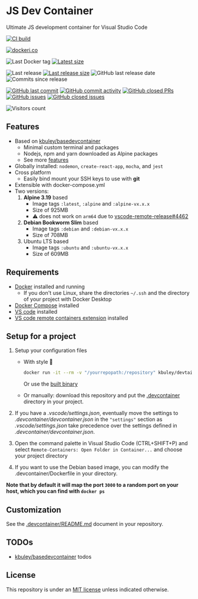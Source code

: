 # JS Dev Container

Ultimate JS development container for Visual Studio Code

[![CI build](https://github.com/kbuley/jsdevcontainer/actions/workflows/ci.yml/badge.svg)](https://github.com/kbuley/jsdevcontainer/actions/workflows/ci.yml)

[![dockeri.co](https://dockeri.co/image/kbuley/jsdevcontainer)](https://hub.docker.com/r/kbuley/jsdevcontainer)

![Last Docker tag](https://img.shields.io/docker/v/kbuley/jsdevcontainer?sort=semver&label=Last%20Docker%20tag)
[![Latest size](https://img.shields.io/docker/image-size/kbuley/jsdevcontainer/latest?label=Latest%20image)](https://hub.docker.com/r/kbuley/jsdevcontainer/tags)

![Last release](https://img.shields.io/github/release/kbuley/jsdevcontainer?label=Last%20release)
[![Last release size](https://img.shields.io/docker/image-size/kbuley/jsdevcontainer?sort=semver&label=Last%20released%20image)](https://hub.docker.com/r/kbuley/jsdevcontainer/tags?page=1&ordering=last_updated)
![GitHub last release date](https://img.shields.io/github/release-date/kbuley/jsdevcontainer?label=Last%20release%20date)
![Commits since release](https://img.shields.io/github/commits-since/kbuley/jsdevcontainer/latest?sort=semver)

[![GitHub last commit](https://img.shields.io/github/last-commit/kbuley/jsdevcontainer.svg)](https://github.com/kbuley/jsdevcontainer/commits/main)
[![GitHub commit activity](https://img.shields.io/github/commit-activity/y/kbuley/jsdevcontainer.svg)](https://github.com/kbuley/jsdevcontainer/graphs/contributors)
[![GitHub closed PRs](https://img.shields.io/github/issues-pr-closed/kbuley/jsdevcontainer.svg)](https://github.com/kbuley/jsdevcontainer/pulls?q=is%3Apr+is%3Aclosed)
[![GitHub issues](https://img.shields.io/github/issues/kbuley/jsdevcontainer.svg)](https://github.com/kbuley/jsdevcontainer/issues)
[![GitHub closed issues](https://img.shields.io/github/issues-closed/kbuley/jsdevcontainer.svg)](https://github.com/kbuley/jsdevcontainer/issues?q=is%3Aissue+is%3Aclosed)

![Visitors count](https://visitor-badge.laobi.icu/badge?page_id=jsdevcontainer.readme)

## Features

- Based on [kbuley/basedevcontainer](https://github.com/kbuley/basedevcontainer)
  - Minimal custom terminal and packages
  - Nodejs, npm and yarn downloaded as Alpine packages
  - See more [features](https://github.com/kbuley/basedevcontainer#features)
- Globally installed: `nodemon`, `create-react-app`, `mocha`, and `jest`
- Cross platform
  - Easily bind mount your SSH keys to use with **git**
- Extensible with docker-compose.yml
- Two versions:
  1. **Alpine 3.19** based
     - Image tags `:latest`, `:alpine` and `:alpine-vx.x.x`
     - Size of 925MB
     - ⚠️ does not work on `arm64` due to [vscode-remote-release#4462](https://github.com/microsoft/vscode-remote-release/issues/4462)
  2. **Debian Bookworm Slim** based
     - Image tags `:debian` and `:debian-vx.x.x`
     - Size of 708MB
  3. Ubuntu LTS based
     - Image tags `:ubuntu` and `:ubuntu-vx.x.x`
     - Size of 609MB

## Requirements

- [Docker](https://www.docker.com/products/docker-desktop) installed and running
  - If you don't use Linux, share the directories `~/.ssh` and the directory of your project with Docker Desktop
- [Docker Compose](https://docs.docker.com/compose/install/) installed
- [VS code](https://code.visualstudio.com/download) installed
- [VS code remote containers extension](https://marketplace.visualstudio.com/items?itemName=ms-vscode-remote.remote-containers) installed

## Setup for a project

1. Setup your configuration files

   - With style 💯

     ```sh
     docker run -it --rm -v "/yourrepopath:/repository" kbuley/devtainr:v0.2.0 -dev js -path /repository -name projectname
     ```

     Or use the [built binary](https://github.com/kbuley/devtainr#binary)

   - Or manually: download this repository and put the [.devcontainer](.devcontainer) directory in your project.

1. If you have a _.vscode/settings.json_, eventually move the settings to _.devcontainer/devcontainer.json_ in the `"settings"` section as _.vscode/settings.json_ take precedence over the settings defined in _.devcontainer/devcontainer.json_.
1. Open the command palette in Visual Studio Code (CTRL+SHIFT+P) and select `Remote-Containers: Open Folder in Container...` and choose your project directory
1. If you want to use the Debian based image, you can modify the .devcontainer/Dockerfile in your directory.

**Note that by default it will map the port `3000` to a random port on your host, which you can find with `docker ps`**

## Customization

See the [.devcontainer/README.md](.devcontainer/README.md) document in your repository.

## TODOs

- [kbuley/basedevcontainer](https://github.com/kbuley/basedevcontainer) todos

## License

This repository is under an [MIT license](https://github.com/kbuley/jsdevcontainer/main/LICENSE) unless indicated otherwise.
